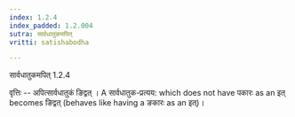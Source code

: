 ```yaml
---
index: 1.2.4
index_padded: 1.2.004
sutra: सार्वधातुकमपित्
vritti: satishabodha

---
```

 सार्वधातुकमपित् 1.2.4 

वृत्तिः -- अपित्सार्वधातुकं ङिद्वत् । A सार्वधातुक-प्रत्यय: which does not have पकारः as an इत् becomes ङिद्वत् (behaves like having a ङकारः as an इत्)। 